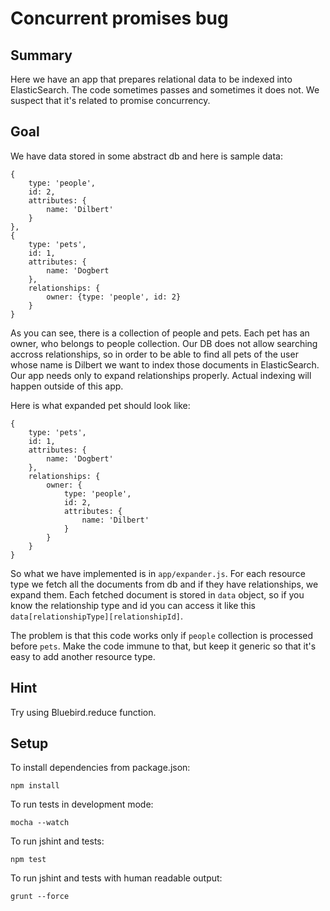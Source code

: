 # Concurrent promises bug

## Summary

Here we have an app that prepares relational data to be indexed into ElasticSearch.
The code sometimes passes and sometimes it does not. We suspect that it's related to promise concurrency. 

## Goal

We have data stored in some abstract db and here is sample data:

```
{
    type: 'people',
    id: 2,
    attributes: {
        name: 'Dilbert'
    }
},
{
    type: 'pets',
    id: 1,
    attributes: {
        name: 'Dogbert
    },
    relationships: {
        owner: {type: 'people', id: 2}
    }
}
```

As you can see, there is a collection of people and pets. Each pet has an owner, who belongs to people collection.
Our DB does not allow searching accross relationships, so in order to be able to find all pets of the user whose name is Dilbert we want to index those documents in ElasticSearch.
Our app needs only to expand relationships properly. Actual indexing will happen outside of this app.

Here is what expanded pet should look like:

```
{
    type: 'pets',
    id: 1,
    attributes: {
        name: 'Dogbert'
    },
    relationships: {
        owner: {
            type: 'people',
            id: 2,
            attributes: {
                name: 'Dilbert'
            }
        }
    }
}
```

So what we have implemented is in `app/expander.js`. For each resource type we fetch all the documents from db 
and if they have relationships, we expand them. Each fetched document is stored in `data` object, so if you know the relationship type and id you can access it
like this `data[relationshipType][relationshipId]`.

The problem is that this code works only if `people` collection is processed before `pets`.
Make the code immune to that, but keep it generic so that it's easy to add another resource type.

## Hint

Try using Bluebird.reduce function.



## Setup
To install dependencies from package.json:

    npm install

To run tests in development mode:

    mocha --watch

To run jshint and tests:

    npm test

To run jshint and tests with human readable output:

    grunt --force
